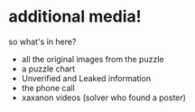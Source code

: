 # additional media!
so what's in here?

* all the original images from the puzzle
* a puzzle chart
* Unverified and Leaked information
* the phone call
* xaxanon videos (solver who found a poster)
